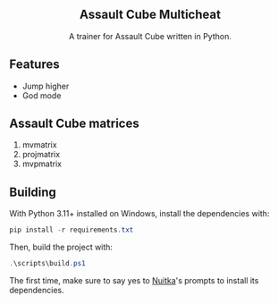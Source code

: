 <div align="center">
    <h2>Assault Cube Multicheat</h2>
    <p>A trainer for Assault Cube written in Python.</p>
</div>

## Features

- Jump higher
- God mode

## Assault Cube matrices

1. mvmatrix
2. projmatrix
3. mvpmatrix

## Building

With Python 3.11+ installed on Windows, install the dependencies with:

```powershell
pip install -r requirements.txt
```

Then, build the project with:

```powershell
.\scripts\build.ps1
```

The first time, make sure to say yes to [Nuitka](https://nuitka.net/)'s prompts to
install its dependencies.
